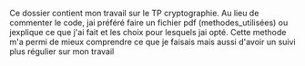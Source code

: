 Ce dossier contient mon travail sur le TP cryptographie. 
Au lieu de commenter le code, jai préféré faire un fichier pdf (methodes_utilisées) ou jexplique ce que j'ai fait et les choix pour lesquels jai opté.
Cette methode m'a permi de mieux comprendre ce que je faisais mais aussi d'avoir un suivi plus régulier sur mon travail
